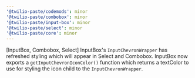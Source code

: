 ```yaml
---
'@twilio-paste/codemods': minor
'@twilio-paste/combobox': minor
'@twilio-paste/input-box': minor
'@twilio-paste/select': minor
'@twilio-paste/core': minor
---
```


[InputBox, Combobox, Select] InputBox's `InputChevronWrapper` has refreshed styling which will appear in Select and Combobox. InputBox now exports a `getInputChevronIconColor()` function which returns a textColor to use for styling the icon child to the `InputChevronWrapper`.
